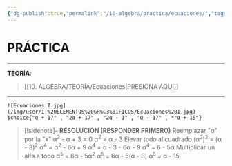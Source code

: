 ```yaml
---
{"dg-publish":true,"permalink":"/10-algebra/practica/ecuaciones/","tags":["Álgebra","Práctica"]}
---
```


# PRÁCTICA
---
**TEORÍA**:
>[[10. ÁLGEBRA/TEORÍA/Ecuaciones\|PRESIONA AQUÍ]]

---

```exercise
![Ecuaciones I.jpg](/img/user/1.%20ELEMENTOS%20GR%C3%81FICOS/Ecuaciones%20I.jpg)
$choice{"α + 17" , "2α + 17" , "2α - 1" , "α - 17" , *"α + 15"}
```

>[!sidenote]- **RESOLUCIÓN (RESPONDER PRIMERO)** 
>Reemplazar "α" por la "x"
>α<sup>2</sup>  - α + 3 = 0
>α<sup>2</sup> = α - 3
>Elevar todo al cuadrado
>(α<sup>2</sup>)<sup>2</sup> = (α - 3)<sup>2</sup>
>α<sup>4</sup> = α<sup>2</sup> - 6α + 9
>α<sup>4</sup> = α - 3 - 6α - 9
>α<sup>4</sup> = 6 - 5α
>Multiplicar un alfa a todo
>α<sup>5</sup> = 6α - 5α<sup>2</sup>
>α<sup>5</sup> = 6α - 5(α - 3)
>α<sup>5</sup> = α - 15

